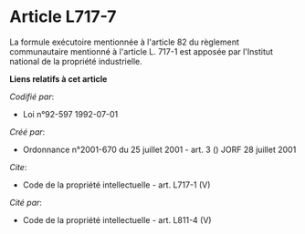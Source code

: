 # Article L717-7

La formule exécutoire mentionnée à l'article 82 du règlement communautaire mentionné à l'article L. 717-1 est apposée par
l'Institut national de la propriété industrielle.

**Liens relatifs à cet article**

_Codifié par_:

  - Loi n°92-597 1992-07-01

_Créé par_:

  - Ordonnance n°2001-670 du 25 juillet 2001 - art. 3 () JORF 28 juillet 2001

_Cite_:

  - Code de la propriété intellectuelle - art. L717-1 (V)

_Cité par_:

  - Code de la propriété intellectuelle - art. L811-4 (V)
